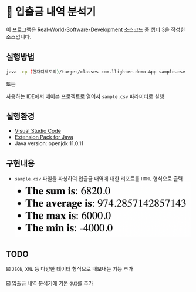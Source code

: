 # 🏦 입출금 내역 분석기

이 프로그램은 [Real-World-Software-Development](https://github.com/Iteratr-Learning/Real-World-Software-Development.git) 소스코드 중 챕터 3을 작성한 소스입니다.

## 실행방법

```bash
java -cp (현재디렉토리)/target/classes com.llighter.demo.App sample.csv
```

또는

사용하는 IDE에서 메이븐 프로젝트로 열어서 `sample.csv` 파라미터로 실행

## 실행환경

* [Visual Studio Code](https://code.visualstudio.com/)
* [Extension Pack for Java](https://marketplace.visualstudio.com/items?itemName=vscjava.vscode-java-pack)
* Java version: openjdk 11.0.11

## 구현내용

* `sample.csv` 파일을 파싱하여 입출금 내역에 대한 리포트를 `HTML` 형식으로 출력
![](./src/resources/report_sample.png)

## TODO

☑️ `JSON`, `XML` 등 다양한 데이터 형식으로 내보내는 기능 추가

☑️ 입출금 내역 분석기에 기본 `GUI`를 추가



